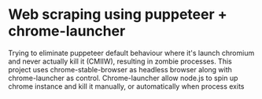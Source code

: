 # Web scraping using puppeteer + chrome-launcher
Trying to eliminate puppeteer default behaviour where it's launch chromium and never actually kill it (CMIIW), resulting in zombie processes.
This project uses chrome-stable-browser as headless browser along with chrome-launcher as control. Chrome-launcher allow node.js to spin up chrome instance and kill it manually, or automatically when process exits
